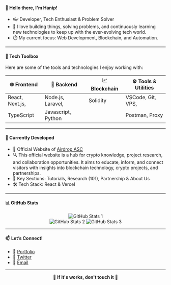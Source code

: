 <!--
<div align="center">
  <img src="https://raw.githubusercontent.com/hnfdm/hnfdm/output/github-contribution-grid-snake-dark.svg#gh-dark-mode-only" alt="GitHub Contribution Grid Snake Animation Dark Mode"/>
  <img src="https://raw.githubusercontent.com/hnfdm/hnfdm/output/github-contribution-grid-snake.svg#gh-light-mode-only" alt="GitHub Contribution Grid Snake Animation Light Mode"/>
https://github.com/ZanePearton
https://dev.to/zanepearton/creating-an-engaging-github-profile-a-step-by-step-guide-4hfl
</div>
-->
<!--
<div align="center">
  👋 <b>Hello there, I'm Hanip!</b>
</div>
-->
#### 👋 Hello there, I'm Hanip!
- 👓 Developer, Tech Enthusiast & Problem Solver  
- 🖤 I love building things, solving problems, and continuously learning new technologies to keep up with the ever-evolving tech world.  
- ⏱️ My current focus: Web Development, Blockchain, and Automation.

---

#### 🎨 Tech Toolbox
Here are some of the tools and technologies I enjoy working with:

| 🌐 Frontend         |🔧 Backend          | 📈 Blockchain       | ⚙️ Tools & Utilities |
|---------------------|---------------------|---------------------|----------------------|
| React, Next.js,     | Node.js, Laravel,   | Solidity            | VSCode, Git, VPS,    |
| TypeScript          | Javascript, Python  |                     | Postman, Proxy      |

---

#### 🌟 Currently Developed
- 📢 Official Website of [Airdrop ASC](https://airdropasc.com)
- 🔍 This official website is a hub for crypto knowledge, project research, and collaboration opportunities. It aims to educate, inform, and connect visitors with insights into blockchain technology, crypto projects, and partnerships.
- 🔑 Key Sections: Tutorials, Research (101), Partnership & About Us
- 🛠️ Tech Stack: React & Vercel

---

#### 📊 GitHub Stats

<div align="center">
    <img src="https://github-profile-summary-cards.vercel.app/api/cards/profile-details?username=hnfdm&theme=github_dark" alt="GitHub Stats 1"/>
</div>
<div align="center">
    <img src="http://github-profile-summary-cards.vercel.app/api/cards/repos-per-language?username=hnfdm&theme=github_dark" alt="GitHub Stats 2"/>
    <img src="http://github-profile-summary-cards.vercel.app/api/cards/stats?username=hnfdm&theme=github_dark" alt="GitHub Stats 3"/>
</div>

---

#### 📫 Let’s Connect!

- 📑 [Portfolio](https://hnfdm.netlify.app/)
- 🐣 [Twitter](https://twitter.com/hnfdmzyx)
- 📧 [Email](mailto:hnfdm@proton.me)

---
<div align="center">
  🐞 <b>If it's works, don't touch it</b> 🐞
</div>
